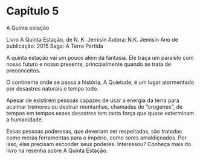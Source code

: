 # Capítulo 5

A Quinta estação

Livro A Quinta Estação, de N. K. Jemisin
Autora: N.K. Jemisin
Ano de publicação: 2015
Saga: A Terra Partida

A quinta estação vai um pouco além da fantasia. Ele traça um paralelo com nosso futuro e nosso presente, principalmente quando se trata de preconceitos.

O continente onde se passa a história, A Quietude, é um lugar atormentado por desastres naturais o tempo todo.

Apesar de existirem pessoas capazes de usar a energia da terra para acalmar tremores ou destruir montanhas, chamadas de “orogenes”, de tempos em tempos esses desastres tem tanta força que quase exterminam a humanidade.

Essas pessoas poderosas, que deveriam ser respeitadas, são tratadas como meras ferramentas para o império, como seres amaldiçoados. Por isso, elas precisam esconder seus poderes. Interessou? Conheça mais do livro na resenha sobre A Quinta Estação.